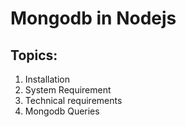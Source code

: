 # Mongodb in Nodejs

## Topics:

1. Installation
2. System Requirement
3. Technical requirements
4. Mongodb Queries
